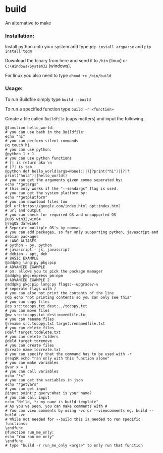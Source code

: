 # build
An alternative to make

### Installation:
Install python onto your system and type `pip install argparse` and `pip install tqdm`

Download the binary from here and send it to `/bin` (linux) or `C:\Windows\System32` (windows). 

For linux you also need to type `chmod +x /bin/build`

### Usage:
To run Buildfile simply type `build --build`

To run a specified function type `build -r <function>`

Create a file called `Buildfile` (caps matters)
and input the following:
```
@function hello_world:
# you can use bash in the Buildfile:
echo "hi"
# you can perform silent commands
@q touch hi
# you can use python:
@python 1 + 1
# you can use python functions
# || is return aka \n
# |?| is tab
@python def hello_world(args=None):||?|?print("hi")||?|?print("hola")||hello_world()
# you can get the arguments given comma seperated by:
echo "*getargs"
# this only works if the "--sendargs" flag is used.
# you can get the system platform by:
echo "*getplatform"
# you can download files too
@dl url:https://google.com/index.html opt:index.html
# url and output
# you can check for required OS and unsupported OS
@uOS win32,win64
@reqOS darwin64
# Seperate multiple OS's by commas
# you can add packages, so far only supporting python, javascript and debian packages
# LANG ALIASES
# python - py, python
# javascript - js, javascript
# debian - apt, deb
# BASIC EXAMPLE
@addpkg lang:py pkg:pip
# ADVANCED EXAMPLE
# pm: allows you to pick the package manager
@addpkg pkg:express pm:npm
# ADVANCED EXAMPLE 2
@addpkg pkg:pip lang:py flags:--upgrade/-v
# seperate flags with /
# you can also not print the contents of the line
@dp echo "not printing contents so you can only see this"
# you can copy files
@cp src:tocopy.txt dest:../tocopy.txt
# you can move files
@mv src:tocopy.txt dest:movedfile.txt
# you can rename files
@rename src:tocopy.txt target:renamedfile.txt
# you can delete files
@delf target:todelete.txt
# you can delete folders
@deld target:toremove
# you can create files
@create name:tocreate.txt
# you can specify that the command has to be used with -r
@reqSR echo "ran only with this function alone"
# you can make variables
@var x = 1
# you can call variables
echo "*x"
# you can get the variables in json
echo "*getvars"
# you can get input
@input point:z query:What is your name?
# you can call input
echo "Hello, *z my name is build template"
# As you've seen, you can make comments with #
# You can view comments by using -vc or --viewcomments eg. build --build -vc
# While not needed for --build this is needed to run specific functions:
\endfunc
@function run_me_only:
echo "You ran me only"
\endfunc
# type "build -r run_me_only <args>" to only run that function
```
